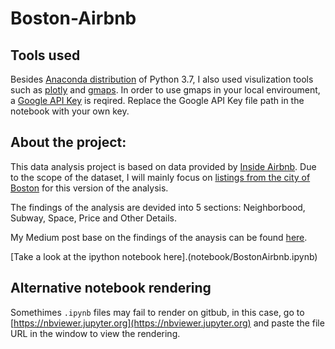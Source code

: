 # Boston-Airbnb

## Tools used
Besides [Anaconda distribution](https://www.anaconda.com/distribution/) of Python 3.7, I also used visulization tools such as [plotly](https://plot.ly/python/getting-started/) and [gmaps](https://jupyter-gmaps.readthedocs.io/en/latest/). In order to use gmaps in your local enviroument, a [Google API Key](https://developers.google.com/maps/documentation/javascript/get-api-key) is reqired. Replace the Google API Key file path in the notebook with your own key.

## About the project:
This data analysis project is based on data provided by [Inside Airbnb](http://insideairbnb.com/about.html). Due to the scope of the dataset, I will mainly focus on [listings from the city of Boston](http://insideairbnb.com/get-the-data.html) for this version of the analysis. 

The findings of the analysis are devided into 5 sections: Neighborbood, Subway, Space, Price and Other Details. 

My Medium post base on the findings of the anaysis can be found [here](https://medium.com/@cheng.j.cui/5-things-you-need-to-know-about-airbnb-in-boston-4fefa054a786).

[Take a look at the ipython notebook here].(notebook/BostonAirbnb.ipynb)

## Alternative notebook rendering
Somethimes `.ipynb` files may fail to render on gitbub, in this case, go to [https://nbviewer.jupyter.org](https://nbviewer.jupyter.org) and paste the file URL in the window to view the rendering.
